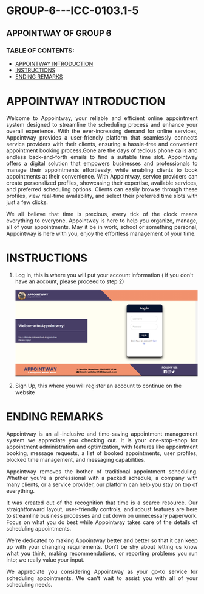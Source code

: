 # GROUP-6---ICC-0103.1-5
## APPOINTWAY OF GROUP 6

### TABLE OF CONTENTS:
* [APPOINTWAY INTRODUCTION](#APPOINTWAY-INTRODUCTION)
* [INSTRUCTIONS](#INSTRUCTIONS)
* [ENDING REMARKS](#ENDING-REMARKS)

# APPOINTWAY INTRODUCTION
<p align="justify">Welcome to Appointway, your reliable and efficient online appointment system designed to streamline the scheduling process and enhance your overall experience. With the ever-increasing demand for online services, Appointway provides a user-friendly platform that seamlessly connects service providers with their clients, ensuring a hassle-free and convenient appointment booking process.Gone are the days of tedious phone calls and endless back-and-forth emails to find a suitable time slot. Appointway offers a digital solution that empowers businesses and professionals to manage their appointments effortlessly, while enabling clients to book appointments at their convenience. With Appointway, service providers can create personalized profiles, showcasing their expertise, available services, and preferred scheduling options. Clients can easily browse through these profiles, view real-time availability, and select their preferred time slots with just a few clicks. </p>
<p align="justify"> We all believe that time is precious, every tick of the clock means everything to everyone. Appointway is here to help you organize, manage, all of your appointments. May it be in work, school or something personal, Appointway is here with you, enjoy the effortless management of your time.</p>

# INSTRUCTIONS
1. Log In, this is where you will put your account information ( if you don't have an account, please proceed to step 2)
   
   <img src="images/353372780_195505626805875_3660768009382788578_n.png">
2. Sign Up, this where you will register an account to continue on the website
   <img src="">

# ENDING REMARKS
<p align="justify"> Appointway is an all-inclusive and time-saving appointment management system we appreciate you checking out. It is your one-stop-shop for appointment administration and optimization, with features like appointment booking, message requests, a list of booked appointments, user profiles, blocked time management, and messaging capabilities. </p>
<p align="justify">Appointway removes the bother of traditional appointment scheduling. Whether you're a professional with a packed schedule, a company with many clients, or a service provider, our platform can help you stay on top of everything. </p>
<p align="justify">It was created out of the recognition that time is a scarce resource. Our straightforward layout, user-friendly controls, and robust features are here to streamline business processes and cut down on unnecessary paperwork. Focus on what you do best while Appointway takes care of the details of scheduling appointments. </p>
<p align="justify">We're dedicated to making Appointway better and better so that it can keep up with your changing requirements. Don't be shy about letting us know what you think, making recommendations, or reporting problems you run into; we really value your input. </p>
<p align="justify">We appreciate you considering Appointway as your go-to service for scheduling appointments. We can't wait to assist you with all of your scheduling needs. </p>
